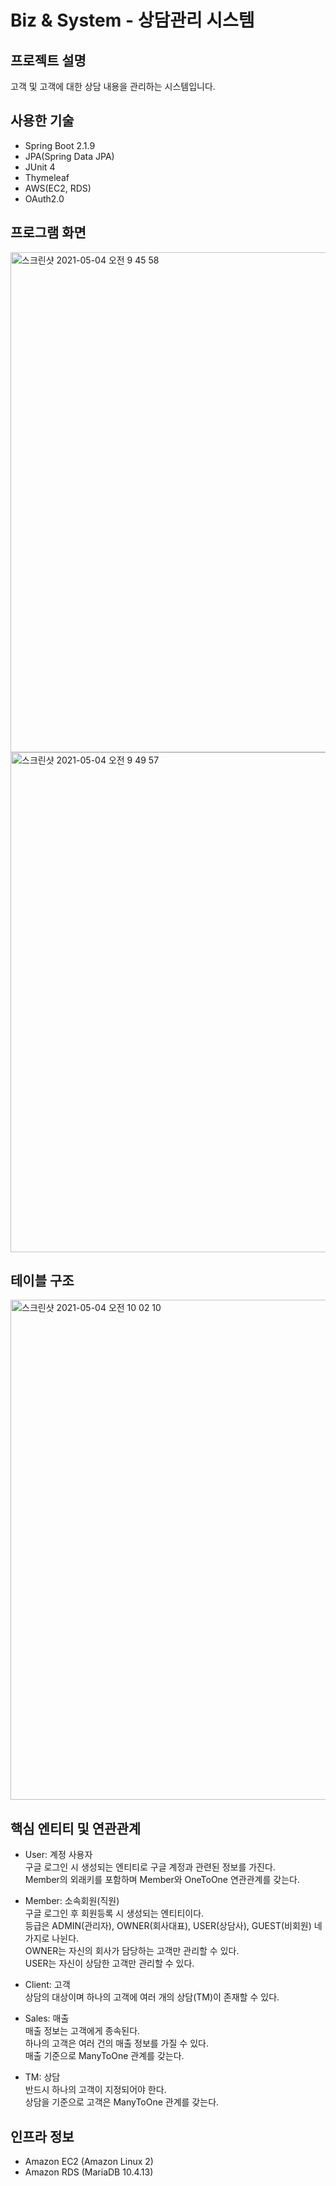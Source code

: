 # Biz & System - 상담관리 시스템

## 프로젝트 설명
고객 및 고객에 대한 상담 내용을 관리하는 시스템입니다.

## 사용한 기술
* Spring Boot 2.1.9
* JPA(Spring Data JPA)
* JUnit 4
* Thymeleaf
* AWS(EC2, RDS)
* OAuth2.0

## 프로그램 화면
<img width="800" alt="스크린샷 2021-05-04 오전 9 45 58" src="https://user-images.githubusercontent.com/42424276/116949790-2e91c180-acbe-11eb-8726-d0062d999dff.png">
<img width="800" alt="스크린샷 2021-05-04 오전 9 49 57" src="https://user-images.githubusercontent.com/42424276/116949821-4701dc00-acbe-11eb-9300-672fed9bbe58.png">

## 테이블 구조
<img width="800" alt="스크린샷 2021-05-04 오전 10 02 10" src="https://user-images.githubusercontent.com/42424276/116950388-d491fb80-acbf-11eb-8677-f5eaf8614889.png">

## 핵심 엔티티 및 연관관계
- User: 계정 사용자   
구글 로그인 시 생성되는 엔티티로 구글 계정과 관련된 정보를 가진다.   
Member의 외래키를 포함하며 Member와 OneToOne 연관관계를 갖는다.

- Member: 소속회원(직원)   
구글 로그인 후 회원등록 시 생성되는 엔티티이다.   
등급은 ADMIN(관리자), OWNER(회사대표), USER(상담사), GUEST(비회원) 네 가지로 나뉜다.   
OWNER는 자신의 회사가 담당하는 고객만 관리할 수 있다.   
USER는 자신이 상담한 고객만 관리할 수 있다.

- Client: 고객   
상담의 대상이며 하나의 고객에 여러 개의 상담(TM)이 존재할 수 있다.

- Sales: 매출   
매출 정보는 고객에게 종속된다.   
하나의 고객은 여러 건의 매출 정보를 가질 수 있다.   
매출 기준으로 ManyToOne 관계를 갖는다.

- TM: 상담   
반드시 하나의 고객이 지정되어야 한다.   
상담을 기준으로 고객은 ManyToOne 관계를 갖는다.

## 인프라 정보
* Amazon EC2 (Amazon Linux 2)
* Amazon RDS (MariaDB 10.4.13)

